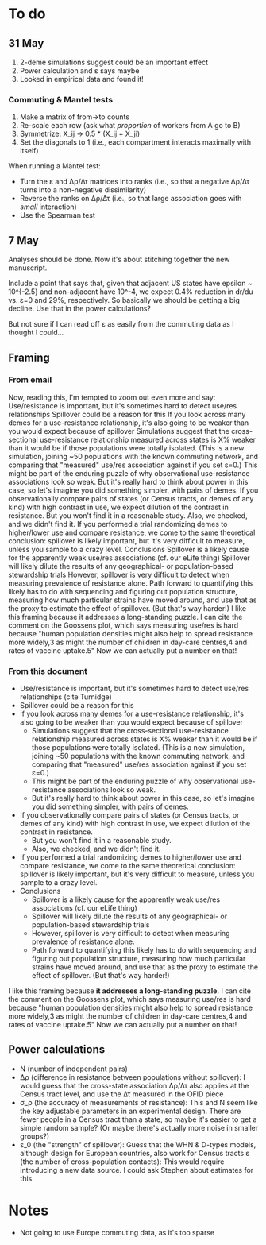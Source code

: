 # To do

## 31 May

1. 2-deme simulations suggest could be an important effect
2. Power calculation and ε says maybe
3. Looked in empirical data and found it!

### Commuting & Mantel tests

1. Make a matrix of from->to counts
2. Re-scale each row (ask what *proportion* of workers from A go to B)
3. Symmetrize: X_ij -> 0.5 * (X_ij + X_ji)
4. Set the diagonals to 1 (i.e., each compartment interacts maximally with itself)

When running a Mantel test:

- Turn the ε and Δρ/Δτ matrices into ranks (i.e., so that a negative Δρ/Δτ turns into a non-negative dissimilarity)
- Reverse the ranks on Δρ/Δτ (i.e., so that large association goes with *small* interaction)
- Use the Spearman test

## 7 May

Analyses should be done. Now it's about stitching together the new manuscript.

Include a point that says that, given that adjacent US states have epsilon ~
10^{-2.5} and non-adjacent have 10^-4, we expect 0.4% reduction in dr/du vs.
ε=0 and 29%, respectively. So basically we should be getting a big decline. Use
that in the power calculations?

But not sure if I can read off ε as easily from the commuting data as I thought I could...

## Framing

### From email

Now, reading this, I'm tempted to zoom out even more and say:
Use/resistance is important, but it's sometimes hard to detect use/res relationships
Spillover could be a reason for this
If you look across many demes for a use-resistance relationship, it's also going to be weaker than you would expect because of spillover
Simulations suggest that the cross-sectional use-resistance relationship measured across states is X% weaker than it would be if those populations were totally isolated. (This is a new simulation, joining ~50 populations with the known commuting network, and comparing that "measured" use/res association against if you set ε=0.)
This might be part of the enduring puzzle of why observational use-resistance associations look so weak.
But it's really hard to think about power in this case, so let's imagine you did something simpler, with pairs of demes.
If you observationally compare pairs of states (or Census tracts, or demes of any kind) with high contrast in use, we expect dilution of the contrast in resistance.
But you won't find it in a reasonable study.
Also, we checked, and we didn't find it.
If you performed a trial randomizing demes to higher/lower use and compare resistance, we come to the same theoretical conclusion: spillover is likely important, but it's very difficult to measure, unless you sample to a crazy level.
Conclusions
Spillover is a likely cause for the apparently weak use/res associations (cf. our eLife thing)
Spillover will likely dilute the results of any geographical- or population-based stewardship trials
However, spillover is very difficult to detect when measuring prevalence of resistance alone.
Path forward to quantifying this likely has to do with sequencing and figuring out population structure, measuring how much particular strains have moved around, and use that as the proxy to estimate the effect of spillover. (But that's way harder!)
I like this framing because it addresses a long-standing puzzle. I can cite the comment on the Goossens plot, which says measuring use/res is hard because "human population densities might also help to spread resistance more widely,3 as might the number of children in day-care centres,4 and rates of vaccine uptake.5" Now we can actually put a number on that!

### From this document

- Use/resistance is important, but it's sometimes hard to detect use/res relationships (cite Turnidge)
- Spillover could be a reason for this
- If you look across many demes for a use-resistance relationship, it's also going to be weaker than you would expect because of spillover
    - Simulations suggest that the cross-sectional use-resistance relationship measured across states is X% weaker than it would be if those populations were totally isolated. (This is a new simulation, joining ~50 populations with the known commuting network, and comparing that "measured" use/res association against if you set ε=0.)
    - This might be part of the enduring puzzle of why observational use-resistance associations look so weak.
    - But it's really hard to think about power in this case, so let's imagine you did something simpler, with pairs of demes.
- If you observationally compare pairs of states (or Census tracts, or demes of any kind) with high contrast in use, we expect dilution of the contrast in resistance.
    - But you won't find it in a reasonable study.
    - Also, we checked, and we didn't find it.
- If you performed a trial randomizing demes to higher/lower use and compare resistance, we come to the same theoretical conclusion: spillover is likely important, but it's very difficult to measure, unless you sample to a crazy level.
- Conclusions
    - Spillover is a likely cause for the apparently weak use/res associations (cf. our eLife thing)
    - Spillover will likely dilute the results of any geographical- or population-based stewardship trials
    - However, spillover is very difficult to detect when measuring prevalence of resistance alone.
    - Path forward to quantifying this likely has to do with sequencing and figuring out population structure, measuring how much particular strains have moved around, and use that as the proxy to estimate the effect of spillover. (But that's way harder!)

I like this framing because **it addresses a long-standing puzzle**. I can cite
the comment on the Goossens plot, which says measuring use/res is hard because
"human population densities might also help to spread resistance more widely,3
as might the number of children in day-care centres,4 and rates of vaccine
uptake.5" Now we can actually put a number on that!

## Power calculations

- N (number of independent pairs)
- Δρ (difference in resistance between populations without spillover): I would guess that the cross-state association Δρ/Δτ also applies at the Census tract level, and use the Δτ measured in the OFID piece
- σ_ρ (the accuracy of measurements of resistance): This and N seem like the key adjustable parameters in an experimental design. There are fewer people in a Census tract than a state, so maybe it's easier to get a simple random sample? (Or maybe there's actually more noise in smaller groups?)
- ε_0 (the "strength" of spillover): Guess that the WHN & D-types models, although design for European countries, also work for Census tracts
ε (the number of cross-population contacts): This would require introducing a new data source. I could ask Stephen about estimates for this.

# Notes

- Not going to use Europe commuting data, as it's too sparse
